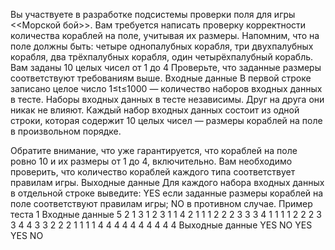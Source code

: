 Вы участвуете в разработке подсистемы проверки поля для игры <<Морской бой>>. Вам требуется написать проверку корректности количества кораблей на поле, учитывая их размеры. Напомним, что на поле должны быть:
четыре однопалубных корабля, три двухпалубных корабля, два трёхпалубных корабля, один четырёхпалубный корабль.
Вам заданы 10 целых чисел от 1 до 4
Проверьте, что заданные размеры соответствуют требованиям выше.
Входные данные
В первой строке записано целое число 
1≤t≤1000 — количество наборов входных данных в тесте.
Наборы входных данных в тесте независимы. Друг на друга они никак не влияют.
Каждый набор входных данных состоит из одной строки, которая содержит 
10 целых чисел  — размеры кораблей на поле в произвольном порядке.

Обратите внимание, что уже гарантируется, что кораблей на поле ровно 
10 и их размеры от 1 до 4, включительно.
Вам необходимо проверить, что количество кораблей каждого типа соответствует правилам игры.
Выходные данные
Для каждого набора входных данных в отдельной строке выведите:
YES если заданные размеры кораблей на поле соответствуют правилам игры;
NO в противном случае.
Пример теста 1
Входные данные
5
2 1 3 1 2 3 1 1 4 2
1 1 1 2 2 2 3 3 3 4
1 1 1 1 2 2 2 3 3 4
4 3 3 2 2 2 1 1 1 1
4 4 4 4 4 4 4 4 4 4
Выходные данные
YES
NO
YES
YES
NO
